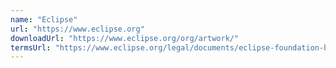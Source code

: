 ```yaml
---
name: "Eclipse"
url: "https://www.eclipse.org"
downloadUrl: "https://www.eclipse.org/org/artwork/"
termsUrl: "https://www.eclipse.org/legal/documents/eclipse-foundation-branding-guidelines.pdf"
---
```

